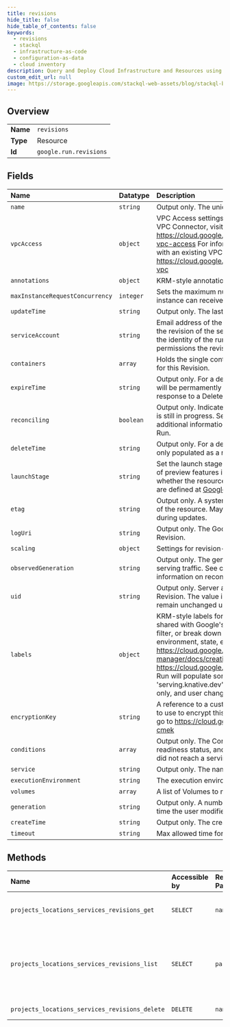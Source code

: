 ```yaml
---
title: revisions
hide_title: false
hide_table_of_contents: false
keywords:
  - revisions
  - stackql
  - infrastructure-as-code
  - configuration-as-data
  - cloud inventory
description: Query and Deploy Cloud Infrastructure and Resources using SQL
custom_edit_url: null
image: https://storage.googleapis.com/stackql-web-assets/blog/stackql-blog-post-featured-image.png
---
```

  
    

## Overview
<table><tbody>
<tr><td><b>Name</b></td><td><code>revisions</code></td></tr>
<tr><td><b>Type</b></td><td>Resource</td></tr>
<tr><td><b>Id</b></td><td><code>google.run.revisions</code></td></tr>
</tbody></table>

## Fields
| Name | Datatype | Description |
|:-----|:---------|:------------|
| `name` | `string` | Output only. The unique name of this Revision. |
| `vpcAccess` | `object` | VPC Access settings. For more information on creating a VPC Connector, visit https://cloud.google.com/vpc/docs/configure-serverless-vpc-access For information on how to configure Cloud Run with an existing VPC Connector, visit https://cloud.google.com/run/docs/configuring/connecting-vpc |
| `annotations` | `object` | KRM-style annotations for the resource. |
| `maxInstanceRequestConcurrency` | `integer` | Sets the maximum number of requests that each serving instance can receive. |
| `updateTime` | `string` | Output only. The last-modified time. |
| `serviceAccount` | `string` | Email address of the IAM service account associated with the revision of the service. The service account represents the identity of the running revision, and determines what permissions the revision has. |
| `containers` | `array` | Holds the single container that defines the unit of execution for this Revision. |
| `expireTime` | `string` | Output only. For a deleted resource, the time after which it will be permamently deleted. It is only populated as a response to a Delete request. |
| `reconciling` | `boolean` | Output only. Indicates whether the resource's reconciliation is still in progress. See comments in `Service.reconciling` for additional information on reconciliation process in Cloud Run. |
| `deleteTime` | `string` | Output only. For a deleted resource, the deletion time. It is only populated as a response to a Delete request. |
| `launchStage` | `string` | Set the launch stage to a preview stage on write to allow use of preview features in that stage. On read, describes whether the resource uses preview features. Launch Stages are defined at [Google Cloud Platform Launch Stages](https://cloud.google.com/terms/launch-stages). |
| `etag` | `string` | Output only. A system-generated fingerprint for this version of the resource. May be used to detect modification conflict during updates. |
| `logUri` | `string` | Output only. The Google Console URI to obtain logs for the Revision. |
| `scaling` | `object` | Settings for revision-level scaling settings. |
| `observedGeneration` | `string` | Output only. The generation of this Revision currently serving traffic. See comments in `reconciling` for additional information on reconciliation process in Cloud Run. |
| `uid` | `string` | Output only. Server assigned unique identifier for the Revision. The value is a UUID4 string and guaranteed to remain unchanged until the resource is deleted. |
| `labels` | `object` | KRM-style labels for the resource. User-provided labels are shared with Google's billing system, so they can be used to filter, or break down billing charges by team, component, environment, state, etc. For more information, visit https://cloud.google.com/resource-manager/docs/creating-managing-labels or https://cloud.google.com/run/docs/configuring/labels Cloud Run will populate some labels with 'run.googleapis.com' or 'serving.knative.dev' namespaces. Those labels are read-only, and user changes will not be preserved. |
| `encryptionKey` | `string` | A reference to a customer managed encryption key (CMEK) to use to encrypt this container image. For more information, go to https://cloud.google.com/run/docs/securing/using-cmek |
| `conditions` | `array` | Output only. The Condition of this Revision, containing its readiness status, and detailed error information in case it did not reach a serving state. |
| `service` | `string` | Output only. The name of the parent service. |
| `executionEnvironment` | `string` | The execution environment being used to host this Revision. |
| `volumes` | `array` | A list of Volumes to make available to containers. |
| `generation` | `string` | Output only. A number that monotonically increases every time the user modifies the desired state. |
| `createTime` | `string` | Output only. The creation time. |
| `timeout` | `string` | Max allowed time for an instance to respond to a request. |
## Methods
| Name | Accessible by | Required Params | Description |
|:-----|:--------------|:----------------|:------------|
| `projects_locations_services_revisions_get` | `SELECT` | `name` | Gets information about a Revision. |
| `projects_locations_services_revisions_list` | `SELECT` | `parent` | List Revisions from a given Service, or from a given location. |
| `projects_locations_services_revisions_delete` | `DELETE` | `name` | Delete a Revision. |
